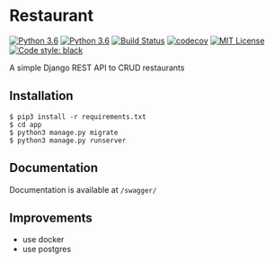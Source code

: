 # Restaurant

[![Python 3.6](https://img.shields.io/badge/python-3.6-blue.svg)](https://www.python.org/downloads/release/python-360/)
[![Python 3.6](https://img.shields.io/badge/python-3.7-blue.svg)](https://www.python.org/downloads/release/python-370/)
[![Build Status](https://travis-ci.com/thomasperrot/restaurant.svg?branch=master)](https://travis-ci.org/thomasperrot/restaurant)
[![codecov](https://codecov.io/gh/thomasperrot/restaurant/branch/master/graph/badge.svg)](https://codecov.io/gh/thomasperrot/restaurant)
[![MIT License](https://img.shields.io/badge/License-MIT-green.svg)](https://github.com/thomasperrot/restaurant/blob/master/LICENSE.rst)
[![Code style: black](https://img.shields.io/badge/code%20style-black-000000.svg)](https://github.com/psf/black)

A simple Django REST API to CRUD restaurants

## Installation

```
$ pip3 install -r requirements.txt
$ cd app
$ python3 manage.py migrate
$ python3 manage.py runserver
```

## Documentation

Documentation is available at `/swagger/`

## Improvements

- use docker
- use postgres
